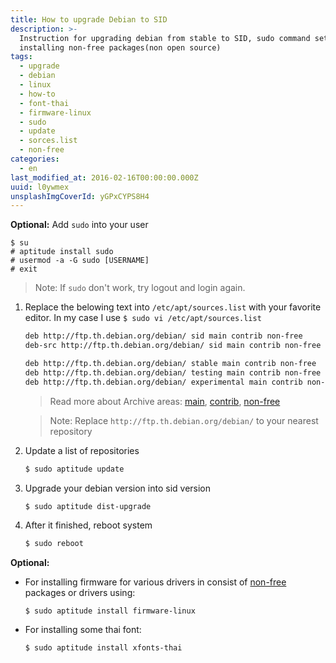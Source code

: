 ```yaml
---
title: How to upgrade Debian to SID
description: >-
  Instruction for upgrading debian from stable to SID, sudo command setup,
  installing non-free packages(non open source)
tags:
  - upgrade
  - debian
  - linux
  - how-to
  - font-thai
  - firmware-linux
  - sudo
  - update
  - sorces.list
  - non-free
categories:
  - en
last_modified_at: 2016-02-16T00:00:00.000Z
uuid: l0ywmex
unsplashImgCoverId: yGPxCYPS8H4
---
```


**Optional:** Add `sudo` into your user

```
$ su
# aptitude install sudo
# usermod -a -G sudo [USERNAME]
# exit
```

> Note: If `sudo` don't work, try logout and login again.

1. Replace the belowing text into `/etc/apt/sources.list` with your favorite editor. In my case I use 
`$ sudo vi /etc/apt/sources.list`

    ```bash
    deb http://ftp.th.debian.org/debian/ sid main contrib non-free
    deb-src http://ftp.th.debian.org/debian/ sid main contrib non-free

    deb http://ftp.th.debian.org/debian/ stable main contrib non-free
    deb http://ftp.th.debian.org/debian/ testing main contrib non-free
    deb http://ftp.th.debian.org/debian/ experimental main contrib non-free
    ```
    > Read more about Archive areas:
    > [main](https://www.debian.org/doc/debian-policy/ch-archive.html#s-main), 
    > [contrib](https://www.debian.org/doc/debian-policy/ch-archive.html#s-contrib), 
    > [non-free](https://www.debian.org/doc/debian-policy/ch-archive.html#s-non-free)
    
    > Note: Replace `http://ftp.th.debian.org/debian/` to your nearest repository 
    
2. Update a list of repositories

    ```bash
    $ sudo aptitude update
    ```
    
2. Upgrade your debian version into sid version

    ```bash
    $ sudo aptitude dist-upgrade
    ```
3. After it finished, reboot system

    ```bash
    $ sudo reboot
    ```

**Optional:** 

- For installing firmware for various drivers in consist of [non-free](https://www.debian.org/doc/debian-policy/ch-archive.html#s-non-free) packages or drivers using: 

    ```
    $ sudo aptitude install firmware-linux
    ```
- For installing some thai font: 

    ```
    $ sudo aptitude install xfonts-thai
    ```


